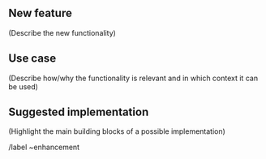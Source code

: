 ## New feature

(Describe the new functionality)

## Use case

(Describe how/why the functionality is relevant and in which context it can be used)

## Suggested implementation

(Highlight the main building blocks of a possible implementation)

/label ~enhancement
